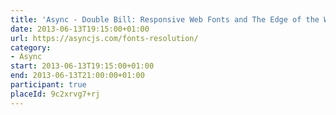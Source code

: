 ```yaml
---
title: 'Async - Double Bill: Responsive Web Fonts and The Edge of the Web'
date: 2013-06-13T19:15:00+01:00
url: https://asyncjs.com/fonts-resolution/
category:
- Async
start: 2013-06-13T19:15:00+01:00
end: 2013-06-13T21:00:00+01:00
participant: true
placeId: 9c2xrvg7+rj
---
```

